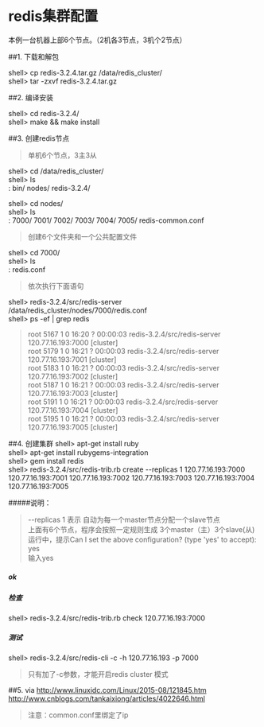 # redis集群配置
本例一台机器上部6个节点。（2机各3节点，3机个2节点）

##1. 下载和解包

shell> cp redis-3.2.4.tar.gz /data/redis_cluster/  
shell> tar -zxvf redis-3.2.4.tar.gz  



##2. 编译安装

shell> cd redis-3.2.4/  
shell> make && make install  



##3. 创建redis节点
> 单机6个节点，3主3从  

shell> cd /data/redis_cluster/  
shell> ls  
: bin/  nodes/  redis-3.2.4/  
   
shell> cd nodes/  
shell> ls   
: 7000/  7001/  7002/  7003/  7004/  7005/  redis-common.conf  

> 创建6个文件夹和一个公共配置文件  
  
   
shell> cd 7000/  
shell> ls  
: redis.conf  

> 依次执行下面语句  

shell> redis-3.2.4/src/redis-server /data/redis_cluster/nodes/7000/redis.conf  
shell> ps -ef | grep redis  

> root      5167     1  0 16:20 ?        00:00:03 redis-3.2.4/src/redis-server 120.77.16.193:7000 [cluster]             
> root      5179     1  0 16:21 ?        00:00:03 redis-3.2.4/src/redis-server 120.77.16.193:7001 [cluster]             
> root      5183     1  0 16:21 ?        00:00:03 redis-3.2.4/src/redis-server 120.77.16.193:7002 [cluster]             
> root      5187     1  0 16:21 ?        00:00:03 redis-3.2.4/src/redis-server 120.77.16.193:7003 [cluster]             
> root      5191     1  0 16:21 ?        00:00:03 redis-3.2.4/src/redis-server 120.77.16.193:7004 [cluster]             
> root      5195     1  0 16:21 ?        00:00:03 redis-3.2.4/src/redis-server 120.77.16.193:7005 [cluster]
   


##4. 创建集群
shell> apt-get install ruby  
shell> apt-get install rubygems-integration  
shell> gem install redis  
shell> redis-3.2.4/src/redis-trib.rb create --replicas 1 120.77.16.193:7000 120.77.16.193:7001 120.77.16.193:7002  120.77.16.193:7003  120.77.16.193:7004  120.77.16.193:7005  
   
#####说明：  
> --replicas  1  表示 自动为每一个master节点分配一个slave节点  
> 上面有6个节点，程序会按照一定规则生成 3个master（主）3个slave(从)
> 运行中，提示Can I set the above configuration? (type 'yes' to accept): yes    
> 输入yes

##### ok
    
##### 检查  
shell> redis-3.2.4/src/redis-trib.rb check 120.77.16.193:7000  

##### 测试
shell> redis-3.2.4/src/redis-cli -c -h 120.77.16.193 -p 7000  
> 只有加了-c参数，才能开启redis cluster 模式



##5. via 
http://www.linuxidc.com/Linux/2015-08/121845.htm  
http://www.cnblogs.com/tankaixiong/articles/4022646.html  
   
> 注意：common.conf里绑定了ip
   
   

